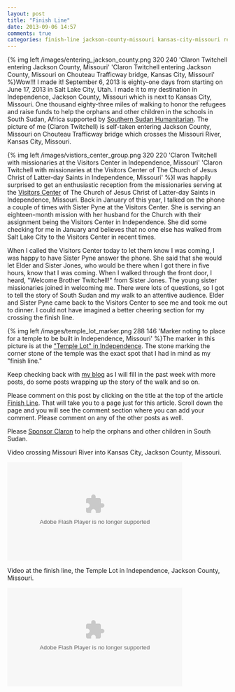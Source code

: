 ```yaml
---
layout: post
title: "Finish Line"
date: 2013-09-06 14:57
comments: true
categories: finish-line jackson-county-missouri kansas-city-missouri refugees orphans the-church-of-jesus-christ-of-latter-day-saints latter-day-saints mormons independence-visitors-center south-sudan claron-twitchell
---
```

{% img left /images/entering_jackson_county.png 320 240 'Claron Twitchell entering Jackson County, Missouri' 'Claron Twitchell entering Jackson County, Missouri on Chouteau Trafficway bridge, Kansas City, Missouri' %}Wow!!!  I made it!  September 6, 2013 is eighty-one days from starting on June 17, 2013 in Salt Lake City, Utah.  I made it to my destination in Independence, Jackson County, Missouri which is next to Kansas City, Missouri.  One thousand eighty-three miles of walking to honor the refugees and raise funds to help the orphans and other children in the schools in South Sudan, Africa supported by [Southern Sudan Humanitarian](http://www.sudanhelp.org).  The picture of me (Claron Twitchell) is self-taken entering Jackson County, Missouri on Chouteau Trafficway bridge which crosses the Missouri River, Kansas City, Missouri.

{% img left /images/vistiors_center_group.png 320 220 'Claron Twitchell with missionaries at the Visitors Center in Independence, Missouri' 'Claron Twitchell with missionaries at the Visitors Center of The Church of Jesus Christ of Latter-day Saints in Independence, Missouri' %}I was happily surprised to get an enthusiastic reception from the missionaries serving at the [Visitors Center](http://www.lds.org/locations/independence-visitors-center) of The Church of Jesus Christ of Latter-day Saints in Independence, Missouri.  Back in January of this year, I talked on the phone a couple of times with Sister Pyne at the Visitors Center.  She is serving an eighteen-month mission with her husband for the Church with their assignment being the Visitors Center in Independence.  She did some checking for me in January and believes that no one else has walked from Salt Lake City to the Visitors Center in recent times.

When I called the Visitors Center today to let them know I was coming, I was happy to have Sister Pyne answer the phone.  She said that she would let Elder and Sister Jones, who would be there when I got there in five hours, know that I was coming.  When I walked through the front door, I heard, "Welcome Brother Twitchell!" from Sister Jones.  The young sister missionaries joined in welcoming me.  There were lots of questions, so I got to tell the story of South Sudan and my walk to an attentive audience.  Elder and Sister Pyne came back to the Visitors Center to see me and took me out to dinner.  I could not have imagined a better cheering section for my crossing the finish line.

{% img left /images/temple_lot_marker.png 288 146 'Marker noting to place for a temple to be built in Independence, Missouri' %}The marker in this picture is at the ["Temple Lot" in Independence](https://www.lds.org/scriptures/dc-testament/dc/57.3?lang=eng).  The stone marking the corner stone of the temple was the exact spot that I had in mind as my "finish line."

Keep checking back with [my blog](http://follow.claront.com) as I will fill in the past week with more posts, do some posts wrapping up the story of the walk and so on.

Please comment on this post by clicking on the title at the top of the article [Finish Line](http://follow.claront.com/blog/2013/09/06/finish-line/).  That will take you to a page just for this article.  Scroll down the page and you will see the comment section where you can add your comment.  Please comment on any of the other posts as well.

Please [Sponsor Claron](http://follow.claront.com/donate/) to help the orphans and other children in South Sudan.

Video crossing Missouri River into Kansas City, Jackson County, Missouri.

<object type="application/x-shockwave-flash" width="400" height="225" data="https://www.flickr.com/apps/video/stewart.swf" classid="clsid:D27CDB6E-AE6D-11cf-96B8-444553540000"><param name="flashvars" value="intl_lang=en-US&photo_secret=f6a2d50f8a&photo_id=14561345796"></param><param name="movie" value="https://www.flickr.com/apps/video/stewart.swf"></param><param name="bgcolor" value="#000000"></param><param name="allowFullScreen" value="true"></param><embed type="application/x-shockwave-flash" src="https://www.flickr.com/apps/video/stewart.swf" bgcolor="#000000" allowfullscreen="true" flashvars="intl_lang=en-US&photo_secret=f6a2d50f8a&photo_id=14561345796" width="400" height="225"></embed></object>

Video at the finish line, the Temple Lot in Independence, Jackson County, Missouri.

<object type="application/x-shockwave-flash" width="400" height="225" data="https://www.flickr.com/apps/video/stewart.swf" classid="clsid:D27CDB6E-AE6D-11cf-96B8-444553540000"><param name="flashvars" value="intl_lang=en-US&photo_secret=def434f141&photo_id=14583704202"></param><param name="movie" value="https://www.flickr.com/apps/video/stewart.swf"></param><param name="bgcolor" value="#000000"></param><param name="allowFullScreen" value="true"></param><embed type="application/x-shockwave-flash" src="https://www.flickr.com/apps/video/stewart.swf" bgcolor="#000000" allowfullscreen="true" flashvars="intl_lang=en-US&photo_secret=def434f141&photo_id=14583704202" width="400" height="225"></embed></object>

